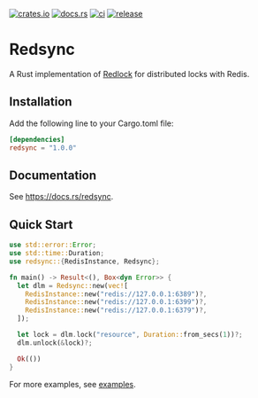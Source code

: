 [![crates.io](https://img.shields.io/crates/v/redsync)](https://crates.io/crates/redsync)
[![docs.rs](https://docs.rs/redsync/badge.svg)](https://docs.rs/redsync)
[![ci](https://github.com/jace-ys/redsync/workflows/ci/badge.svg)](https://github.com/jace-ys/redsync/actions?query=workflow%3Aci)
[![release](https://github.com/jace-ys/redsync/workflows/release/badge.svg)](https://github.com/jace-ys/redsync/actions?query=workflow%3Arelease)

# Redsync

A Rust implementation of [Redlock](https://redis.io/topics/distlock) for distributed locks with Redis.

## Installation

Add the following line to your Cargo.toml file:

```toml
[dependencies]
redsync = "1.0.0"
```

## Documentation

See https://docs.rs/redsync.

## Quick Start

```rust
use std::error::Error;
use std::time::Duration;
use redsync::{RedisInstance, Redsync};

fn main() -> Result<(), Box<dyn Error>> {
  let dlm = Redsync::new(vec![
    RedisInstance::new("redis://127.0.0.1:6389")?,
    RedisInstance::new("redis://127.0.0.1:6399")?,
    RedisInstance::new("redis://127.0.0.1:6379")?,
  ]);

  let lock = dlm.lock("resource", Duration::from_secs(1))?;
  dlm.unlock(&lock)?;

  Ok(())
}
```

For more examples, see [examples](https://github.com/jace-ys/redsync/tree/master/examples).
